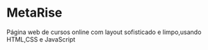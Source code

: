 # MetaRise
Página web de cursos online com layout sofisticado e limpo,usando HTML,CSS e JavaScript 
